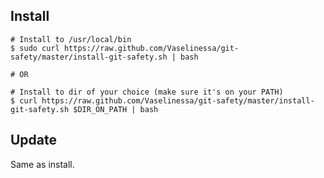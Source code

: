 ## Install ##

    # Install to /usr/local/bin
    $ sudo curl https://raw.github.com/Vaselinessa/git-safety/master/install-git-safety.sh | bash
    
    # OR

    # Install to dir of your choice (make sure it's on your PATH)
    $ curl https://raw.github.com/Vaselinessa/git-safety/master/install-git-safety.sh $DIR_ON_PATH | bash

## Update ##

Same as install.
